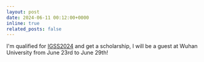 ```yaml
---
layout: post
date: 2024-06-11 00:12:00+0000
inline: true
related_posts: false
---
```

I'm qualified for [IGSS2024](https://liesmars.whu.edu.cn/geosummerschool/s2024/index.htm) and get a scholarship, I will be a guest at Wuhan University from June 23rd to June 29th!

